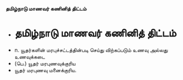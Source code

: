 **தமிழ்நாடு மாணவர் கணினித் திட்டம்**
- # தமிழ்நாடு மாணவர் கணினித் திட்டம்
- n. யூதர்களின் மரபுச்சட்டத்தின்படி செய்து விற்கப்படும் உணவு அல்லது உணவுக்கடை
- (பெ.) யூதர் மரபுணவுக்குரிய
- யூதர் மரபுணவு மனைக்குரிய.

